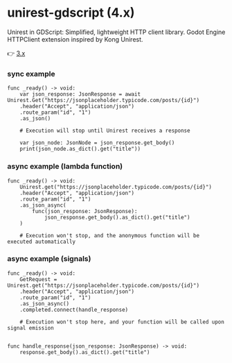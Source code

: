 # unirest-gdscript (4.x)
Unirest in GDScript: Simplified, lightweight HTTP client library. Godot Engine HTTPClient extension inspired by Kong Unirest.

👉 [3.x](https://github.com/fenix-hub/unirest-gdscript)

### sync example
```gdscript
func _ready() -> void:
	var json_response: JsonResponse = await Unirest.Get("https://jsonplaceholder.typicode.com/posts/{id}")  
	.header("Accept", "application/json") 
	.route_param("id", "1")
	.as_json()
	
	# Execution will stop until Unirest receives a response
	
	var json_node: JsonNode = json_response.get_body()
	print(json_node.as_dict().get("title"))
```

### async example (lambda function)
```gdscript
func _ready() -> void:
	Unirest.get("https://jsonplaceholder.typicode.com/posts/{id}") 
	.header("Accept", "application/json") 
	.route_param("id", "1")
	.as_json_async(
		func(json_response: JsonResponse):
			json_response.get_body().as_dict().get("title")
	)
	
	# Execution won't stop, and the anonymous function will be executed automatically
```

### async example (signals)
```gdscript
func _ready() -> void:
	GetRequest = Unirest.get("https://jsonplaceholder.typicode.com/posts/{id}") 
	.header("Accept", "application/json") 
	.route_param("id", "1")
	.as_json_async()
	.completed.connect(handle_response)
	
	# Execution won't stop here, and your function will be called upon signal emission


func handle_response(json_response: JsonResponse) -> void:
	response.get_body().as_dict().get("title")
```
